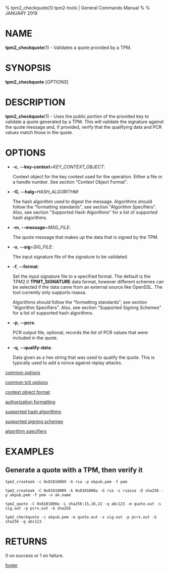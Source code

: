 % tpm2_checkquote(1) tpm2-tools | General Commands Manual
%
% JANUARY 2019

# NAME

**tpm2_checkquote**(1) - Validates a quote provided by a TPM.

# SYNOPSIS

**tpm2_checkquote** [*OPTIONS*]

# DESCRIPTION

**tpm2_checkquote**(1) - Uses the public portion of the provided key to validate a quote
generated by a TPM. This will validate the signature against the quote message and, if
provided, verify that the qualifying data and PCR values match those in the quote.

# OPTIONS

  * **-c**, **\--key-context**=_KEY\_CONTEXT\_OBJECT_:

    Context object for the key context used for the operation. Either a file
    or a handle number. See section "Context Object Format".

  * **-G**, **\--halg**=_HASH\_ALGORITHM_:

    The hash algorithm used to digest the message.
    Algorithms should follow the "formatting standards", see section
    "Algorithm Specifiers".
    Also, see section "Supported Hash Algorithms" for a list of supported hash
    algorithms.

  * **-m**, **\--message**=_MSG\_FILE_:

    The quote message that makes up the data that is signed by the TPM.

  * **-s**, **\--sig**=_SIG\_FILE_:

    The input signature file of the signature to be validated.

  * **-f**, **\--format**:

    Set the input signature file to a specified format. The default is the TPM2.0 **TPMT_SIGNATURE**
    data format, however different schemes can be selected if the data came from an external
    source like OpenSSL. The tool currently only supports rsassa.

    Algorithms should follow the "formatting standards", see section
    "Algorithm Specifiers".
    Also, see section "Supported Signing Schemes" for a list of supported hash
    algorithms.

  * **-p**, **\--pcrs**:

    PCR output file, optional, records the list of PCR values that were included
    in the quote.

  * **-q**, **\--qualify-data**:

    Data given as a hex string that was used to qualify the quote. This is typically
    used to add a nonce against replay attacks.

[common options](common/options.md)

[common tcti options](common/tcti.md)

[context object format](common/ctxobj.md)

[authorization formatting](common/authorizations.md)

[supported hash algorithms](common/hash.md)

[supported signing schemes](common/signschemes.md)

[algorithm specifiers](common/alg.md)

# EXAMPLES

## Generate a quote with a TPM, then verify it
```
tpm2_createek -c 0x81010009 -G rsa -p ekpub.pem -f pem

tpm2_createak -C 0x81010009 -k 0x8101000a -G rsa -s rsassa -D sha256 -p akpub.pem -f pem -n ak.name

tpm2_quote -C 0x8101000a -L sha256:15,16,22 -q abc123 -m quote.out -s sig.out -p pcrs.out -G sha256

tpm2_checkquote -c akpub.pem -m quote.out -s sig.out -p pcrs.out -G sha256 -q abc123
```

# RETURNS

0 on success or 1 on failure.

[footer](common/footer.md)
